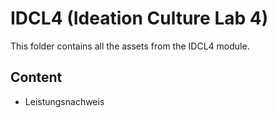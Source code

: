 # IDCL4 (Ideation Culture Lab 4)
This folder contains all the assets from the IDCL4 module.

## Content
* Leistungsnachweis